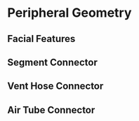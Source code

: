 # Peripheral Geometry

## Facial Features

## Segment Connector

## Vent Hose Connector

## Air Tube Connector